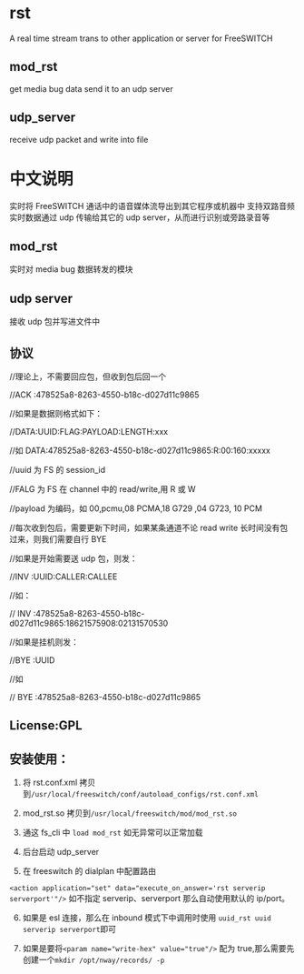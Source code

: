 # rst

A real time stream trans to other application or server for FreeSWITCH

## mod_rst

get media bug data send it to an udp server

## udp_server

receive udp packet and write into file

# 中文说明

实时将 FreeSWITCH 通话中的语音媒体流导出到其它程序或机器中
支持双路音频实时数据通过 udp 传输给其它的 udp server，从而进行识别或旁路录音等

## mod_rst

实时对 media bug 数据转发的模块

## udp server

接收 udp 包并写进文件中

## 协议

//理论上，不需要回应包，但收到包后回一个

//ACK :478525a8-8263-4550-b18c-d027d11c9865

//如果是数据则格式如下：

//DATA:UUID:FLAG:PAYLOAD:LENGTH:xxx

//如 DATA:478525a8-8263-4550-b18c-d027d11c9865:R:00:160:xxxxx

//uuid 为 FS 的 session_id

//FALG 为 FS 在 channel 中的 read/write,用 R 或 W

//payload 为编码，如 00,pcmu,08 PCMA,18 G729 ,04 G723, 10 PCM

//每次收到包后，需要更新下时间，如果某条通道不论 read write 长时间没有包过来，则我们需要自行 BYE

//如果是开始需要送 udp 包，则发：

//INV :UUID:CALLER:CALLEE

//如：

// INV :478525a8-8263-4550-b18c-d027d11c9865:18621575908:02131570530

//如果是挂机则发：

//BYE :UUID

//如

// BYE :478525a8-8263-4550-b18c-d027d11c9865

## License:GPL

## 安装使用：

1. 将 rst.conf.xml 拷贝到`/usr/local/freeswitch/conf/autoload_configs/rst.conf.xml`

2. mod_rst.so 拷贝到`/usr/local/freeswitch/mod/mod_rst.so`

3. 通这 fs_cli 中 `load mod_rst` 如无异常可以正常加载

4. 后台启动 udp_server

5. 在 freeswitch 的 dialplan 中配置路由

`<action application="set" data="execute_on_answer='rst serverip serverport'"/>`
如不指定 serverip、serverport 那么自动使用默认的 ip/port。

6. 如果是 esl 连接，那么在 inbound 模式下中调用时使用 `uuid_rst uuid serverip serverport`即可

7. 如果是要将`<param name="write-hex" value="true"/>` 配为 true,那么需要先创建一个`mkdir /opt/nway/records/ -p`
